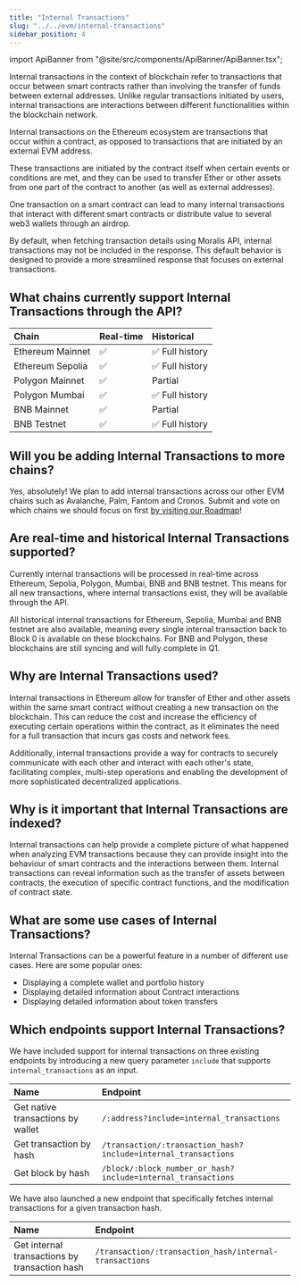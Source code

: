 ```yaml
---
title: "Internal Transactions"
slug: "../../evm/internal-transactions"
sidebar_position: 4
---
```


import ApiBanner from "@site/src/components/ApiBanner/ApiBanner.tsx";

<ApiBanner />

Internal transactions in the context of blockchain refer to transactions that occur between smart contracts rather than involving the transfer of funds between external addresses. Unlike regular transactions initiated by users, internal transactions are interactions between different functionalities within the blockchain network.

Internal transactions on the Ethereum ecosystem are transactions that occur within a contract, as opposed to transactions that are initiated by an external EVM address.

These transactions are initiated by the contract itself when certain events or conditions are met, and they can be used to transfer Ether or other assets from one part of the contract to another (as well as external addresses).

One transaction on a smart contract can lead to many internal transactions that interact with different smart contracts or distribute value to several web3 wallets through an airdrop.

By default, when fetching transaction details using Moralis API, internal transactions may not be included in the response. This default behavior is designed to provide a more streamlined response that focuses on external transactions.

## What chains currently support Internal Transactions through the API?

| Chain            | Real-time | Historical      |
| :--------------- | :-------- | :-------------- |
| Ethereum Mainnet | ✅        | ✅ Full history |
| Ethereum Sepolia | ✅        | ✅ Full history |
| Polygon Mainnet  | ✅        | Partial         |
| Polygon Mumbai   | ✅        | ✅ Full history |
| BNB Mainnet      | ✅        | Partial         |
| BNB Testnet      | ✅        | ✅ Full history |

## Will you be adding Internal Transactions to more chains?

Yes, absolutely! We plan to add internal transactions across our other EVM chains such as Avalanche, Palm, Fantom and Cronos. Submit and vote on which chains we should focus on first [by visiting our Roadmap](https://roadmap.moralis.io/b/feature-requests/)!

## Are real-time and historical Internal Transactions supported?

Currently internal transactions will be processed in real-time across Ethereum, Sepolia, Polygon, Mumbai, BNB and BNB testnet. This means for all new transactions, where internal transactions exist, they will be available through the API.

All historical internal transactions for Ethereum, Sepolia, Mumbai and BNB testnet are also available, meaning every single internal transaction back to Block 0 is available on these blockchains. For BNB and Polygon, these blockchains are still syncing and will fully complete in Q1.

## Why are Internal Transactions used?

Internal transactions in Ethereum allow for transfer of Ether and other assets within the same smart contract without creating a new transaction on the blockchain. This can reduce the cost and increase the efficiency of executing certain operations within the contract, as it eliminates the need for a full transaction that incurs gas costs and network fees.

Additionally, internal transactions provide a way for contracts to securely communicate with each other and interact with each other's state, facilitating complex, multi-step operations and enabling the development of more sophisticated decentralized applications.

## Why is it important that Internal Transactions are indexed?

Internal transactions can help provide a complete picture of what happened when analyzing EVM transactions because they can provide insight into the behaviour of smart contracts and the interactions between them. Internal transactions can reveal information such as the transfer of assets between contracts, the execution of specific contract functions, and the modification of contract state.

## What are some use cases of Internal Transactions?

Internal Transactions can be a powerful feature in a number of different use cases. Here are some popular ones:

- Displaying a complete wallet and portfolio history
- Displaying detailed information about Contract interactions
- Displaying detailed information about token transfers

## Which endpoints support Internal Transactions?

We have included support for internal transactions on three existing endpoints by introducing a new query parameter `include` that supports `internal_transactions` as an input.

| Name                              | Endpoint                                                       |
| :-------------------------------- | :------------------------------------------------------------- |
| Get native transactions by wallet | `/:address?include=internal_transactions`                      |
| Get transaction by hash           | `/transaction/:transaction_hash?include=internal_transactions` |
| Get block by hash                 | `/block/:block_number_or_hash?include=internal_transactions`   |

We have also launched a new endpoint that specifically fetches internal transactions for a given transaction hash.

| Name                                          | Endpoint                                               |
| :-------------------------------------------- | :----------------------------------------------------- |
| Get internal transactions by transaction hash | `/transaction/:transaction_hash/internal-transactions` |
